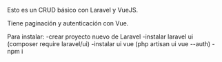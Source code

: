 Esto es un CRUD básico con Laravel y VueJS.

Tiene paginación y autenticación con Vue.

Para instalar:
-crear proyecto nuevo de Laravel
-instalar laravel ui (composer require laravel/ui)
-instalar ui vue (php artisan ui vue --auth)
-npm i

